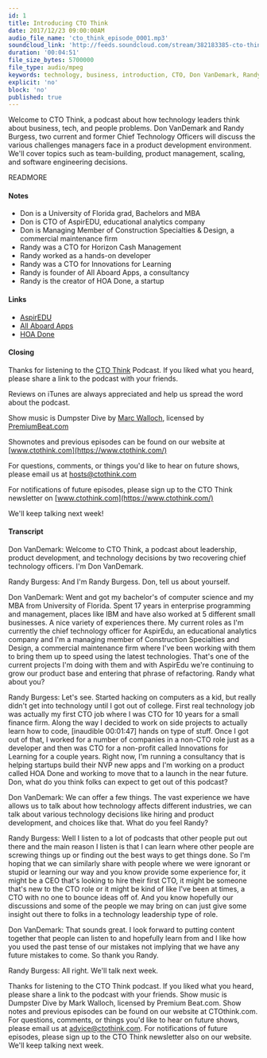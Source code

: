 ```yaml
---
id: 1
title: Introducing CTO Think
date: 2017/12/23 09:00:00AM
audio_file_name: 'cto_think_episode_0001.mp3'
soundcloud_link: 'http://feeds.soundcloud.com/stream/382183385-cto-think-episode-1-introducing-cto-think.mp3'
duration: '00:04:51'
file_size_bytes: 5700000
file_type: audio/mpeg
keywords: technology, business, introduction, CTO, Don VanDemark, Randy Burgess
explicit: 'no'
block: 'no'
published: true
---
```


Welcome to CTO Think, a podcast about how technology leaders think about business, tech, and people problems. Don VanDemark and Randy Burgess, two current and former Chief Technology Officers will discuss the various challenges managers face in a product development environment. We'll cover topics such as team-building, product management, scaling, and software engineering decisions.

READMORE

#### Notes

* Don is a University of Florida grad, Bachelors and MBA
* Don is CTO of AspirEDU, educational analytics company
* Don is Managing Member of Construction Specialties & Design, a commercial maintenance firm
* Randy was a CTO for Horizon Cash Management
* Randy worked as a hands-on developer
* Randy was a CTO for Innovations for Learning
* Randy is founder of All Aboard Apps, a consultancy
* Randy is the creator of HOA Done, a startup

#### Links

* [AspirEDU](https://aspiredu.com)
* [All Aboard Apps](https://www.allaboardapps.com)
* [HOA Done](https://www.hoadone.com)

#### Closing

Thanks for listening to the [CTO Think](https://www.ctothink.com) Podcast. If you liked what you heard, please share a link to the podcast with your friends.  

Reviews on iTunes are always appreciated and help us spread the word about the podcast.  

Show music is Dumpster Dive by [Marc Walloch](http://marcwalloch.com/), licensed by [PremiumBeat.com](https://www.premiumbeat.com)  

Shownotes and previous episodes can be found on our website at [www.ctothink.com](https://www.ctothink.com/)  

For questions, comments, or things you'd like to hear on future shows, please email us at [hosts@ctothink.com](mailto:hosts@ctothink.com)  

For notifications of future episodes, please sign up to the CTO Think newsletter on [www.ctothink.com](https://www.ctothink.com/)  

We'll keep talking next week!

#### Transcript

Don VanDemark: Welcome to CTO Think, a podcast about leadership, product development, and technology decisions by two recovering chief technology officers. I'm Don VanDemark.  

Randy Burgess: And I'm Randy Burgess. Don, tell us about yourself.  

Don VanDemark: Went and got my bachelor's of computer science and my MBA from University of Florida. Spent 17 years in enterprise programming and management, places like IBM and have also worked at 5 different small businesses. A nice variety of experiences there. My current roles as I'm currently the chief technology officer for AspirEdu, an educational analytics company and I'm a managing member of Construction Specialties and Design, a commercial maintenance firm where I've been working with them to bring them up to speed using the latest technologies. That's one of the current projects I'm doing with them and with AspirEdu we're continuing to grow our product base and entering that phrase of refactoring. Randy what about you?  

Randy Burgess: Let's see. Started hacking on computers as a kid, but really didn't get into technology until I got out of college. First real technology job was actually my first CTO job where I was CTO for 10 years for a small finance firm. Along the way I decided to work on side projects to actually learn how to code, [inaudible 00:01:47] hands on type of stuff. Once I got out of that, I worked for a number of companies in a non-CTO role just as a developer and then was CTO for a non-profit called Innovations for Learning for a couple years. Right now, I'm running a consultancy that is helping startups build their NVP new apps and I'm working on a product called HOA Done and working to move that to a launch in the near future. Don, what do you think folks can expect to get out of this podcast?  

Don VanDemark: We can offer a few things. The vast experience we have allows us to talk about how technology affects different industries, we can talk about various technology decisions like hiring and product development, and choices like that. What do you feel Randy?  

Randy Burgess: Well I listen to a lot of podcasts that other people put out there and the main reason I listen is that I can learn where other people are screwing things up or finding out the best ways to get things done. So I'm hoping that we can similarly share with people where we were ignorant or stupid or learning our way and you know provide some experience for, it might be a CEO that's looking to hire their first CTO, it might be someone that's new to the CTO role or it might be kind of like I've been at times, a CTO with no one to bounce ideas off of. And you know hopefully our discussions and some of the people we may bring on can just give some insight out there to folks in a technology leadership type of role.  

Don VanDemark: That sounds great. I look forward to putting content together that people can listen to and hopefully learn from and I like how you used the past tense of our mistakes not implying that we have any future mistakes to come. So thank you Randy.  

Randy Burgess: All right. We'll talk next week.  

Thanks for listening to the CTO Think podcast. If you liked what you heard, please share a link to the podcast with your friends. Show music is Dumpster Dive by Mark Walloch, licensed by Premium Beat.com. Show notes and previous episodes can be found on our website at CTOthink.com. For questions, comments, or things you'd like to hear on future shows, please email us at advice@ctothink.com. For notifications of future episodes, please sign up to the CTO Think newsletter also on our website. We'll keep talking next week.  
